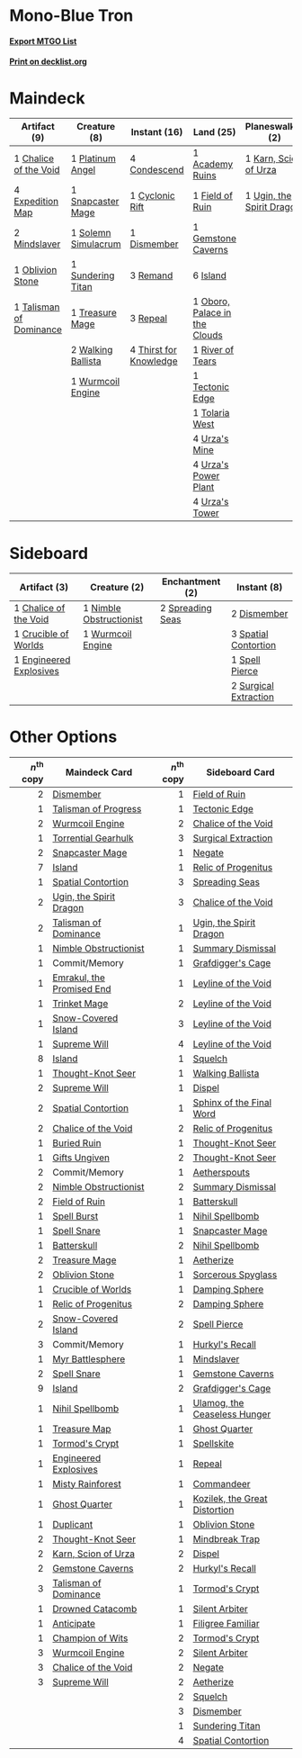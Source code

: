 # Mono-Blue Tron

#### [Export MTGO List](../collection/Mono-Blue%20Tron/Mono-Blue%20Tron.txt)
#### [Print on decklist.org](http://decklist.org/?deckmain=1%09Academy%20Ruins%0A1%09Chalice%20of%20the%20Void%0A4%09Condescend%0A1%09Cyclonic%20Rift%0A1%09Dismember%0A4%09Expedition%20Map%0A1%09Field%20of%20Ruin%0A1%09Gemstone%20Caverns%0A6%09Island%0A1%09Karn,%20Scion%20of%20Urza%0A2%09Mindslaver%0A1%09Oblivion%20Stone%0A1%09Oboro,%20Palace%20in%20the%20Clouds%0A1%09Platinum%20Angel%0A3%09Remand%0A3%09Repeal%0A1%09River%20of%20Tears%0A1%09Snapcaster%20Mage%0A1%09Solemn%20Simulacrum%0A1%09Sundering%20Titan%0A1%09Talisman%20of%20Dominance%0A1%09Tectonic%20Edge%0A4%09Thirst%20for%20Knowledge%0A1%09Tolaria%20West%0A1%09Treasure%20Mage%0A1%09Ugin,%20the%20Spirit%20Dragon%0A4%09Urza's%20Mine%0A4%09Urza's%20Power%20Plant%0A4%09Urza's%20Tower%0A2%09Walking%20Ballista%0A1%09Wurmcoil%20Engine&deckside=1%09Chalice%20of%20the%20Void%0A1%09Crucible%20of%20Worlds%0A2%09Dismember%0A1%09Engineered%20Explosives%0A1%09Nimble%20Obstructionist%0A3%09Spatial%20Contortion%0A1%09Spell%20Pierce%0A2%09Spreading%20Seas%0A2%09Surgical%20Extraction%0A1%09Wurmcoil%20Engine)
# Maindeck

|                                           Artifact (9)                                           |                                         Creature (8)                                         |                                          Instant (16)                                           |                                               Land (25)                                               |                                          Planeswalker (2)                                          |
|--------------------------------------------------------------------------------------------------|----------------------------------------------------------------------------------------------|-------------------------------------------------------------------------------------------------|-------------------------------------------------------------------------------------------------------|----------------------------------------------------------------------------------------------------|
|1 [Chalice of the Void](http://gatherer.wizards.com/Pages/Card/Details.aspx?multiverseid=370411)  |1 [Platinum Angel](http://gatherer.wizards.com/Pages/Card/Details.aspx?multiverseid=425817)   |4 [Condescend](http://gatherer.wizards.com/Pages/Card/Details.aspx?multiverseid=438612)          |1 [Academy Ruins](http://gatherer.wizards.com/Pages/Card/Details.aspx?multiverseid=370424)             |1 [Karn, Scion of Urza](http://gatherer.wizards.com/Pages/Card/Details.aspx?multiverseid=442889)    |
|4 [Expedition Map](http://gatherer.wizards.com/Pages/Card/Details.aspx?multiverseid=397742)       |1 [Snapcaster Mage](http://gatherer.wizards.com/Pages/Card/Details.aspx?multiverseid=425875)  |1 [Cyclonic Rift](http://gatherer.wizards.com/Pages/Card/Details.aspx?multiverseid=425860)       |1 [Field of Ruin](http://gatherer.wizards.com/Pages/Card/Details.aspx?multiverseid=435415)             |1 [Ugin, the Spirit Dragon](http://gatherer.wizards.com/Pages/Card/Details.aspx?multiverseid=394086)|
|2 [Mindslaver](http://gatherer.wizards.com/Pages/Card/Details.aspx?multiverseid=209044)           |1 [Solemn Simulacrum](http://gatherer.wizards.com/Pages/Card/Details.aspx?multiverseid=420612)|1 [Dismember](http://gatherer.wizards.com/Pages/Card/Details.aspx?multiverseid=397830)           |1 [Gemstone Caverns](http://gatherer.wizards.com/Pages/Card/Details.aspx?multiverseid=122094)          |                                                                                                    |
|1 [Oblivion Stone](http://gatherer.wizards.com/Pages/Card/Details.aspx?multiverseid=438789)       |1 [Sundering Titan](http://gatherer.wizards.com/Pages/Card/Details.aspx?multiverseid=442222)  |3 [Remand](http://gatherer.wizards.com/Pages/Card/Details.aspx?multiverseid=397881)              |6 [Island](http://gatherer.wizards.com/Pages/Card/Details.aspx?multiverseid=439602)                    |                                                                                                    |
|1 [Talisman of Dominance](http://gatherer.wizards.com/Pages/Card/Details.aspx?multiverseid=430629)|1 [Treasure Mage](http://gatherer.wizards.com/Pages/Card/Details.aspx?multiverseid=442776)    |3 [Repeal](http://gatherer.wizards.com/Pages/Card/Details.aspx?multiverseid=397667)              |1 [Oboro, Palace in the Clouds](http://gatherer.wizards.com/Pages/Card/Details.aspx?multiverseid=74206)|                                                                                                    |
|                                                                                                  |2 [Walking Ballista](http://gatherer.wizards.com/Pages/Card/Details.aspx?multiverseid=423848) |4 [Thirst for Knowledge](http://gatherer.wizards.com/Pages/Card/Details.aspx?multiverseid=205311)|1 [River of Tears](http://gatherer.wizards.com/Pages/Card/Details.aspx?multiverseid=438812)            |                                                                                                    |
|                                                                                                  |1 [Wurmcoil Engine](http://gatherer.wizards.com/Pages/Card/Details.aspx?multiverseid=425825)  |                                                                                                 |1 [Tectonic Edge](http://gatherer.wizards.com/Pages/Card/Details.aspx?multiverseid=409575)             |                                                                                                    |
|                                                                                                  |                                                                                              |                                                                                                 |1 [Tolaria West](http://gatherer.wizards.com/Pages/Card/Details.aspx?multiverseid=416755)              |                                                                                                    |
|                                                                                                  |                                                                                              |                                                                                                 |4 [Urza's Mine](http://gatherer.wizards.com/Pages/Card/Details.aspx?multiverseid=220947)               |                                                                                                    |
|                                                                                                  |                                                                                              |                                                                                                 |4 [Urza's Power Plant](http://gatherer.wizards.com/Pages/Card/Details.aspx?multiverseid=220951)        |                                                                                                    |
|                                                                                                  |                                                                                              |                                                                                                 |4 [Urza's Tower](http://gatherer.wizards.com/Pages/Card/Details.aspx?multiverseid=220955)              |                                                                                                    |


# Sideboard

|                                           Artifact (3)                                           |                                           Creature (2)                                           |                                      Enchantment (2)                                      |                                          Instant (8)                                           |
|--------------------------------------------------------------------------------------------------|--------------------------------------------------------------------------------------------------|-------------------------------------------------------------------------------------------|------------------------------------------------------------------------------------------------|
|1 [Chalice of the Void](http://gatherer.wizards.com/Pages/Card/Details.aspx?multiverseid=370411)  |1 [Nimble Obstructionist](http://gatherer.wizards.com/Pages/Card/Details.aspx?multiverseid=430729)|2 [Spreading Seas](http://gatherer.wizards.com/Pages/Card/Details.aspx?multiverseid=190405)|2 [Dismember](http://gatherer.wizards.com/Pages/Card/Details.aspx?multiverseid=397830)          |
|1 [Crucible of Worlds](http://gatherer.wizards.com/Pages/Card/Details.aspx?multiverseid=420598)   |1 [Wurmcoil Engine](http://gatherer.wizards.com/Pages/Card/Details.aspx?multiverseid=425825)      |                                                                                           |3 [Spatial Contortion](http://gatherer.wizards.com/Pages/Card/Details.aspx?multiverseid=407518) |
|1 [Engineered Explosives](http://gatherer.wizards.com/Pages/Card/Details.aspx?multiverseid=370549)|                                                                                                  |                                                                                           |1 [Spell Pierce](http://gatherer.wizards.com/Pages/Card/Details.aspx?multiverseid=425876)       |
|                                                                                                  |                                                                                                  |                                                                                           |2 [Surgical Extraction](http://gatherer.wizards.com/Pages/Card/Details.aspx?multiverseid=397706)|


# Other Options

|*n*<sup>th</sup> copy|                                           Maindeck Card                                            |*n*<sup>th</sup> copy|                                             Sideboard Card                                             |
|--------------------:|----------------------------------------------------------------------------------------------------|--------------------:|--------------------------------------------------------------------------------------------------------|
|                    2|[Dismember](http://gatherer.wizards.com/Pages/Card/Details.aspx?multiverseid=397830)                |                    1|[Field of Ruin](http://gatherer.wizards.com/Pages/Card/Details.aspx?multiverseid=435415)                |
|                    1|[Talisman of Progress](http://gatherer.wizards.com/Pages/Card/Details.aspx?multiverseid=39597)      |                    1|[Tectonic Edge](http://gatherer.wizards.com/Pages/Card/Details.aspx?multiverseid=409575)                |
|                    2|[Wurmcoil Engine](http://gatherer.wizards.com/Pages/Card/Details.aspx?multiverseid=425825)          |                    2|[Chalice of the Void](http://gatherer.wizards.com/Pages/Card/Details.aspx?multiverseid=370411)          |
|                    1|[Torrential Gearhulk](http://gatherer.wizards.com/Pages/Card/Details.aspx?multiverseid=420589)      |                    3|[Surgical Extraction](http://gatherer.wizards.com/Pages/Card/Details.aspx?multiverseid=397706)          |
|                    2|[Snapcaster Mage](http://gatherer.wizards.com/Pages/Card/Details.aspx?multiverseid=425875)          |                    1|[Negate](http://gatherer.wizards.com/Pages/Card/Details.aspx?multiverseid=447135)                       |
|                    7|[Island](http://gatherer.wizards.com/Pages/Card/Details.aspx?multiverseid=439602)                   |                    1|[Relic of Progenitus](http://gatherer.wizards.com/Pages/Card/Details.aspx?multiverseid=205326)          |
|                    1|[Spatial Contortion](http://gatherer.wizards.com/Pages/Card/Details.aspx?multiverseid=407518)       |                    3|[Spreading Seas](http://gatherer.wizards.com/Pages/Card/Details.aspx?multiverseid=190405)               |
|                    2|[Ugin, the Spirit Dragon](http://gatherer.wizards.com/Pages/Card/Details.aspx?multiverseid=394086)  |                    3|[Chalice of the Void](http://gatherer.wizards.com/Pages/Card/Details.aspx?multiverseid=370411)          |
|                    2|[Talisman of Dominance](http://gatherer.wizards.com/Pages/Card/Details.aspx?multiverseid=430629)    |                    1|[Ugin, the Spirit Dragon](http://gatherer.wizards.com/Pages/Card/Details.aspx?multiverseid=394086)      |
|                    1|[Nimble Obstructionist](http://gatherer.wizards.com/Pages/Card/Details.aspx?multiverseid=430729)    |                    1|[Summary Dismissal](http://gatherer.wizards.com/Pages/Card/Details.aspx?multiverseid=414370)            |
|                    1|Commit/Memory                                                                                       |                    1|[Grafdigger's Cage](http://gatherer.wizards.com/Pages/Card/Details.aspx?multiverseid=426046)            |
|                    1|[Emrakul, the Promised End](http://gatherer.wizards.com/Pages/Card/Details.aspx?multiverseid=414295)|                    1|[Leyline of the Void](http://gatherer.wizards.com/Pages/Card/Details.aspx?multiverseid=205013)          |
|                    1|[Trinket Mage](http://gatherer.wizards.com/Pages/Card/Details.aspx?multiverseid=442777)             |                    2|[Leyline of the Void](http://gatherer.wizards.com/Pages/Card/Details.aspx?multiverseid=205013)          |
|                    1|[Snow-Covered Island](http://gatherer.wizards.com/Pages/Card/Details.aspx?multiverseid=184813)      |                    3|[Leyline of the Void](http://gatherer.wizards.com/Pages/Card/Details.aspx?multiverseid=205013)          |
|                    1|[Supreme Will](http://gatherer.wizards.com/Pages/Card/Details.aspx?multiverseid=430738)             |                    4|[Leyline of the Void](http://gatherer.wizards.com/Pages/Card/Details.aspx?multiverseid=205013)          |
|                    8|[Island](http://gatherer.wizards.com/Pages/Card/Details.aspx?multiverseid=439602)                   |                    1|[Squelch](http://gatherer.wizards.com/Pages/Card/Details.aspx?multiverseid=80290)                       |
|                    1|[Thought-Knot Seer](http://gatherer.wizards.com/Pages/Card/Details.aspx?multiverseid=407519)        |                    1|[Walking Ballista](http://gatherer.wizards.com/Pages/Card/Details.aspx?multiverseid=423848)             |
|                    2|[Supreme Will](http://gatherer.wizards.com/Pages/Card/Details.aspx?multiverseid=430738)             |                    1|[Dispel](http://gatherer.wizards.com/Pages/Card/Details.aspx?multiverseid=201562)                       |
|                    2|[Spatial Contortion](http://gatherer.wizards.com/Pages/Card/Details.aspx?multiverseid=407518)       |                    1|[Sphinx of the Final Word](http://gatherer.wizards.com/Pages/Card/Details.aspx?multiverseid=407573)     |
|                    2|[Chalice of the Void](http://gatherer.wizards.com/Pages/Card/Details.aspx?multiverseid=370411)      |                    2|[Relic of Progenitus](http://gatherer.wizards.com/Pages/Card/Details.aspx?multiverseid=205326)          |
|                    1|[Buried Ruin](http://gatherer.wizards.com/Pages/Card/Details.aspx?multiverseid=446977)              |                    1|[Thought-Knot Seer](http://gatherer.wizards.com/Pages/Card/Details.aspx?multiverseid=407519)            |
|                    1|[Gifts Ungiven](http://gatherer.wizards.com/Pages/Card/Details.aspx?multiverseid=370368)            |                    2|[Thought-Knot Seer](http://gatherer.wizards.com/Pages/Card/Details.aspx?multiverseid=407519)            |
|                    2|Commit/Memory                                                                                       |                    1|[Aetherspouts](http://gatherer.wizards.com/Pages/Card/Details.aspx?multiverseid=383178)                 |
|                    2|[Nimble Obstructionist](http://gatherer.wizards.com/Pages/Card/Details.aspx?multiverseid=430729)    |                    2|[Summary Dismissal](http://gatherer.wizards.com/Pages/Card/Details.aspx?multiverseid=414370)            |
|                    2|[Field of Ruin](http://gatherer.wizards.com/Pages/Card/Details.aspx?multiverseid=435415)            |                    1|[Batterskull](http://gatherer.wizards.com/Pages/Card/Details.aspx?multiverseid=233055)                  |
|                    1|[Spell Burst](http://gatherer.wizards.com/Pages/Card/Details.aspx?multiverseid=109707)              |                    1|[Nihil Spellbomb](http://gatherer.wizards.com/Pages/Card/Details.aspx?multiverseid=442215)              |
|                    1|[Spell Snare](http://gatherer.wizards.com/Pages/Card/Details.aspx?multiverseid=370447)              |                    1|[Snapcaster Mage](http://gatherer.wizards.com/Pages/Card/Details.aspx?multiverseid=425875)              |
|                    1|[Batterskull](http://gatherer.wizards.com/Pages/Card/Details.aspx?multiverseid=233055)              |                    2|[Nihil Spellbomb](http://gatherer.wizards.com/Pages/Card/Details.aspx?multiverseid=442215)              |
|                    2|[Treasure Mage](http://gatherer.wizards.com/Pages/Card/Details.aspx?multiverseid=442776)            |                    1|[Aetherize](http://gatherer.wizards.com/Pages/Card/Details.aspx?multiverseid=438606)                    |
|                    2|[Oblivion Stone](http://gatherer.wizards.com/Pages/Card/Details.aspx?multiverseid=438789)           |                    1|[Sorcerous Spyglass](http://gatherer.wizards.com/Pages/Card/Details.aspx?multiverseid=435407)           |
|                    1|[Crucible of Worlds](http://gatherer.wizards.com/Pages/Card/Details.aspx?multiverseid=420598)       |                    1|[Damping Sphere](http://gatherer.wizards.com/Pages/Card/Details.aspx?multiverseid=443101)               |
|                    1|[Relic of Progenitus](http://gatherer.wizards.com/Pages/Card/Details.aspx?multiverseid=205326)      |                    2|[Damping Sphere](http://gatherer.wizards.com/Pages/Card/Details.aspx?multiverseid=443101)               |
|                    2|[Snow-Covered Island](http://gatherer.wizards.com/Pages/Card/Details.aspx?multiverseid=184813)      |                    2|[Spell Pierce](http://gatherer.wizards.com/Pages/Card/Details.aspx?multiverseid=425876)                 |
|                    3|Commit/Memory                                                                                       |                    1|[Hurkyl's Recall](http://gatherer.wizards.com/Pages/Card/Details.aspx?multiverseid=397868)              |
|                    1|[Myr Battlesphere](http://gatherer.wizards.com/Pages/Card/Details.aspx?multiverseid=442793)         |                    1|[Mindslaver](http://gatherer.wizards.com/Pages/Card/Details.aspx?multiverseid=209044)                   |
|                    2|[Spell Snare](http://gatherer.wizards.com/Pages/Card/Details.aspx?multiverseid=370447)              |                    1|[Gemstone Caverns](http://gatherer.wizards.com/Pages/Card/Details.aspx?multiverseid=122094)             |
|                    9|[Island](http://gatherer.wizards.com/Pages/Card/Details.aspx?multiverseid=439602)                   |                    2|[Grafdigger's Cage](http://gatherer.wizards.com/Pages/Card/Details.aspx?multiverseid=426046)            |
|                    1|[Nihil Spellbomb](http://gatherer.wizards.com/Pages/Card/Details.aspx?multiverseid=442215)          |                    1|[Ulamog, the Ceaseless Hunger](http://gatherer.wizards.com/Pages/Card/Details.aspx?multiverseid=402079) |
|                    1|[Treasure Map](http://gatherer.wizards.com/Pages/Card/Details.aspx?multiverseid=435410)             |                    1|[Ghost Quarter](http://gatherer.wizards.com/Pages/Card/Details.aspx?multiverseid=430470)                |
|                    1|[Tormod's Crypt](http://gatherer.wizards.com/Pages/Card/Details.aspx?multiverseid=389723)           |                    1|[Spellskite](http://gatherer.wizards.com/Pages/Card/Details.aspx?multiverseid=397743)                   |
|                    1|[Engineered Explosives](http://gatherer.wizards.com/Pages/Card/Details.aspx?multiverseid=370549)    |                    1|[Repeal](http://gatherer.wizards.com/Pages/Card/Details.aspx?multiverseid=397667)                       |
|                    1|[Misty Rainforest](http://gatherer.wizards.com/Pages/Card/Details.aspx?multiverseid=426065)         |                    1|[Commandeer](http://gatherer.wizards.com/Pages/Card/Details.aspx?multiverseid=121243)                   |
|                    1|[Ghost Quarter](http://gatherer.wizards.com/Pages/Card/Details.aspx?multiverseid=430470)            |                    1|[Kozilek, the Great Distortion](http://gatherer.wizards.com/Pages/Card/Details.aspx?multiverseid=407514)|
|                    1|[Duplicant](http://gatherer.wizards.com/Pages/Card/Details.aspx?multiverseid=413762)                |                    1|[Oblivion Stone](http://gatherer.wizards.com/Pages/Card/Details.aspx?multiverseid=438789)               |
|                    2|[Thought-Knot Seer](http://gatherer.wizards.com/Pages/Card/Details.aspx?multiverseid=407519)        |                    1|[Mindbreak Trap](http://gatherer.wizards.com/Pages/Card/Details.aspx?multiverseid=197532)               |
|                    2|[Karn, Scion of Urza](http://gatherer.wizards.com/Pages/Card/Details.aspx?multiverseid=442889)      |                    2|[Dispel](http://gatherer.wizards.com/Pages/Card/Details.aspx?multiverseid=201562)                       |
|                    2|[Gemstone Caverns](http://gatherer.wizards.com/Pages/Card/Details.aspx?multiverseid=122094)         |                    2|[Hurkyl's Recall](http://gatherer.wizards.com/Pages/Card/Details.aspx?multiverseid=397868)              |
|                    3|[Talisman of Dominance](http://gatherer.wizards.com/Pages/Card/Details.aspx?multiverseid=430629)    |                    1|[Tormod's Crypt](http://gatherer.wizards.com/Pages/Card/Details.aspx?multiverseid=389723)               |
|                    1|[Drowned Catacomb](http://gatherer.wizards.com/Pages/Card/Details.aspx?multiverseid=430633)         |                    1|[Silent Arbiter](http://gatherer.wizards.com/Pages/Card/Details.aspx?multiverseid=382362)               |
|                    1|[Anticipate](http://gatherer.wizards.com/Pages/Card/Details.aspx?multiverseid=447180)               |                    1|[Filigree Familiar](http://gatherer.wizards.com/Pages/Card/Details.aspx?multiverseid=442789)            |
|                    1|[Champion of Wits](http://gatherer.wizards.com/Pages/Card/Details.aspx?multiverseid=430720)         |                    2|[Tormod's Crypt](http://gatherer.wizards.com/Pages/Card/Details.aspx?multiverseid=389723)               |
|                    3|[Wurmcoil Engine](http://gatherer.wizards.com/Pages/Card/Details.aspx?multiverseid=425825)          |                    2|[Silent Arbiter](http://gatherer.wizards.com/Pages/Card/Details.aspx?multiverseid=382362)               |
|                    3|[Chalice of the Void](http://gatherer.wizards.com/Pages/Card/Details.aspx?multiverseid=370411)      |                    2|[Negate](http://gatherer.wizards.com/Pages/Card/Details.aspx?multiverseid=447135)                       |
|                    3|[Supreme Will](http://gatherer.wizards.com/Pages/Card/Details.aspx?multiverseid=430738)             |                    2|[Aetherize](http://gatherer.wizards.com/Pages/Card/Details.aspx?multiverseid=438606)                    |
|                     |                                                                                                    |                    2|[Squelch](http://gatherer.wizards.com/Pages/Card/Details.aspx?multiverseid=80290)                       |
|                     |                                                                                                    |                    3|[Dismember](http://gatherer.wizards.com/Pages/Card/Details.aspx?multiverseid=397830)                    |
|                     |                                                                                                    |                    1|[Sundering Titan](http://gatherer.wizards.com/Pages/Card/Details.aspx?multiverseid=442222)              |
|                     |                                                                                                    |                    4|[Spatial Contortion](http://gatherer.wizards.com/Pages/Card/Details.aspx?multiverseid=407518)           |

